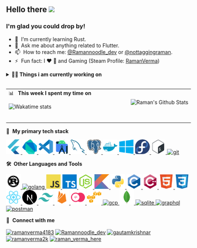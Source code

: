 ## Hello there <img src="https://media.giphy.com/media/hvRJCLFzcasrR4ia7z/giphy.gif" width="30px">

### I'm glad you could drop by!

- 🌱 &nbsp;I’m currently learning Rust.
- 💬 &nbsp;Ask me about anything related to Flutter.
- 📫 &nbsp;How to reach me: [@Ramannoodle_dev](https://twitter.com/Ramannoodle_dev) or [@nottaggingraman](https://t.me/nottaggingraman).
- ⚡ &nbsp;Fun fact: I :heart: :dog: and Gaming (Steam Profile: [RamanVerma](https://steamcommunity.com/id/RamanVerma))
<details> 
    <summary>
      <strong>👨‍💻 Things i am currently working on </strong>
    </summary>

  - [**Eventy**](https://github.com/Cloverspace/Eventy) - A two part application for organizing, planning and participating in Events made using Flutter and PostgreSQL with Hasura Engine on docker.
  - [**Clover**](https://github.com/Cloverspace/Clover) - Flutter package with a collection of prebuilt widgets and pages for creating prototypes and proof-of-concepts blazingly fast.
  - [**CFA**](https://github.com/Cloverspace/cfa) - A CLI application written in Rust to bootstrap and generate preconfigured templates for Flutter inspired by create-react-app and create-next-app.
</details>
<br/>

<table>
  <tr>
    <td align="left">
  📊 &nbsp; <strong>This week I spent my time on</strong>

  ![Wakatime stats](https://github-readme-stats-taupe-two.vercel.app/api/wakatime?username=ramanverma2k&hide_title=true&hide_border=true&langs_count=5&bg_color=00000000&text_color=777)
  <img width="450" height="1" alt="">
    </td>
    <td align="right">
    ![Raman's Github Stats](https://github-readme-stats.vercel.app/api?username=ramanverma2k&show_icons=true&theme=dark#gh-dark-mode-only)
    <img width="400" height="1" alt="">
    </td>
  </tr>
</table>

🧰 &nbsp;**My primary tech stack**
<p align="left">
  <a href="https://www.flutter.dev/" target="_blank"> <img src="https://raw.githubusercontent.com/devicons/devicon/master/icons/flutter/flutter-original.svg" alt="flutter" width="40" height="40"/> </a>
  <a href="https://www.dart.dev/" target="_blank"> <img src="https://raw.githubusercontent.com/devicons/devicon/master/icons/dart/dart-original.svg" alt="dart" width="40" height="40"/> </a>
  <a href="https://code.visualstudio.com/" target="_blank"> <img src="https://raw.githubusercontent.com/devicons/devicon/master/icons/vscode/vscode-original.svg" alt="vscode" width="40" height="40"/> </a>
  <a href="https://developer.android.com/studio" target="_blank"> <img src="https://raw.githubusercontent.com/devicons/devicon/master/icons/androidstudio/androidstudio-original.svg" alt="androidstudio" width="40" height="40"/> </a>
  <a href="https://www.mysql.com/" target="_blank"> <img src="https://raw.githubusercontent.com/devicons/devicon/master/icons/mysql/mysql-original.svg" alt="mysql" width="40" height="40"/> </a>
  <a href="https://www.postgresql.org" target="_blank"> <img src="https://raw.githubusercontent.com/devicons/devicon/master/icons/postgresql/postgresql-original.svg" alt="postgresql" width="40" height="40"/> </a>
  <a href="https://www.docker.com/" target="_blank"> <img src="https://raw.githubusercontent.com/devicons/devicon/master/icons/docker/docker-plain.svg" alt="docker" width="40" height="40"/> </a>
  <a href="https://www.microsoft.com/en-in/windows?r=1" target="_blank"> <img src="https://raw.githubusercontent.com/devicons/devicon/master/icons/windows8/windows8-original.svg" alt="windows" width="40" height="40"/> </a>
  <a href="https://getfedora.org/" target="_blank"> <img src="https://raw.githubusercontent.com/devicons/devicon/master/icons/fedora/fedora-original.svg" alt="fedora" width="40" height="40"/> </a>
  <a href="https://www.gnu.org/software/bash/" target="_blank"> <img src="https://raw.githubusercontent.com/devicons/devicon/master/icons/bash/bash-original.svg" alt="bash" width="40" height="40"/> </a>
  <a href="https://git-scm.com/" target="_blank"> <img src="https://www.vectorlogo.zone/logos/git-scm/git-scm-icon.svg" alt="git" width="40" height="40"/> </a>
</p>

<b>🛠️&nbsp;&nbsp;Other&nbsp;Languages&nbsp;and&nbsp;Tools&nbsp;</b>

<p align="left">
  <a href="https://www.rustup.rs" target="_blank"> <img src="https://raw.githubusercontent.com/devicons/devicon/master/icons/rust/rust-plain.svg" alt="rust" width="40" height="40"/> </a>
  <a href="https://www.go.dev" target="_blank"> <img src="https://profilinator.rishav.dev/skills-assets/go-original.svg" alt="golang" width="40" height="40"/> </a>
  <a href="https://developer.mozilla.org/en-US/docs/Web/JavaScript" target="_blank"> <img src="https://raw.githubusercontent.com/devicons/devicon/master/icons/javascript/javascript-original.svg" alt="javascript" width="40" height="40"/> </a>
  <a href="https://www.typescriptlang.org/" target="_blank"> <img src="https://raw.githubusercontent.com/devicons/devicon/master/icons/typescript/typescript-original.svg" alt="typescript" width="40" height="40"/> </a>
  <a href="https://nodejs.org" target="_blank"> <img src="https://raw.githubusercontent.com/devicons/devicon/master/icons/nodejs/nodejs-original.svg" alt="nodejs" width="40" height="40"/> </a>
  <a href="https://kotlinlang.org/" target="_blank"> <img src="https://raw.githubusercontent.com/devicons/devicon/master/icons/kotlin/kotlin-original.svg" alt="kotlin" width="40" height="40"/> </a>
  <a href="https://www.python.org" target="_blank"> <img src="https://raw.githubusercontent.com/devicons/devicon/master/icons/python/python-original.svg" alt="python" width="40" height="40"/> </a>
  <a href="https://www.cprogramming.com/" target="_blank"> <img src="https://raw.githubusercontent.com/devicons/devicon/master/icons/c/c-original.svg" alt="c" width="40" height="40"/> </a>
  <a href="https://www.w3schools.com/cpp/" target="_blank"> <img src="https://raw.githubusercontent.com/devicons/devicon/master/icons/cplusplus/cplusplus-original.svg" alt="cplusplus" width="40" height="40"/> </a>
  <a href="https://www.w3.org/html/" target="_blank"> <img src="https://raw.githubusercontent.com/devicons/devicon/master/icons/html5/html5-original.svg" alt="html5" width="40" height="40"/> </a>
  <a href="https://www.w3schools.com/css/" target="_blank"> <img src="https://raw.githubusercontent.com/devicons/devicon/master/icons/css3/css3-original.svg" alt="css3" width="40" height="40"/> </a>
  <a href="https://reactjs.org/" target="_blank"> <img src="https://raw.githubusercontent.com/devicons/devicon/master/icons/react/react-original.svg" alt="react" width="40" height="40"/> </a>
  <a href="https://www.nextjs.org/" target="_blank"> <img src="https://raw.githubusercontent.com/devicons/devicon/master/icons/nextjs/nextjs-original.svg" alt="nextjs" width="40" height="40"/> </a>
  <a href="https://www.tailwindcss.com/" target="_blank"> <img src="https://raw.githubusercontent.com/devicons/devicon/master/icons/tailwindcss/tailwindcss-plain.svg" alt="tailwindcss" width="40" height="40"/> </a>
  <a href="" target="_blank"> <img src="https://raw.githubusercontent.com/devicons/devicon/master/icons/firebase/firebase-plain.svg" alt="firebase" width="40" height="40"/> </a>
  <a href="" target="_blank"> <img src="https://raw.githubusercontent.com/devicons/devicon/master/icons/appwrite/appwrite-original.svg" alt="appwrite" width="40" height="40"/> </a>
  <a href="" target="_blank"> <img src="https://raw.githubusercontent.com/devicons/devicon/master/icons/amazonwebservices/amazonwebservices-original.svg" alt="amazon web services" width="40" height="40"/> </a>
  <a href="https://cloud.google.com" target="_blank"> <img src="https://www.vectorlogo.zone/logos/google_cloud/google_cloud-icon.svg" alt="gcp" width="40" height="40"/> </a>
  <a href="https://www.mongodb.com/" target="_blank"> <img src="https://raw.githubusercontent.com/devicons/devicon/master/icons/mongodb/mongodb-original.svg" alt="mongodb" width="40" height="40"/> </a>
  <a href="https://www.sqlite.org/" target="_blank"> <img src="https://www.vectorlogo.zone/logos/sqlite/sqlite-icon.svg" alt="sqlite" width="40" height="40"/> </a>
  <a href="https://graphql.org" target="_blank"> <img src="https://www.vectorlogo.zone/logos/graphql/graphql-icon.svg" alt="graphql" width="40" height="40"/> </a>
  <a href="https://postman.com" target="_blank"> <img src="https://www.vectorlogo.zone/logos/getpostman/getpostman-icon.svg" alt="postman" width="40" height="40"/> </a>
</p>

🔗 &nbsp;**Connect with me**
<p align="left">
<a href="mailto:ramanverma4183@gmail.com" target="blank"><img align="center" src="https://www.vectorlogo.zone/logos/gmail/gmail-icon.svg" alt="ramanverma4183" height="40" width="40" /></a>
<a href="https://twitter.com/Ramannoodle_dev" target="blank"><img align="center" src="https://www.vectorlogo.zone/logos/telegram/telegram-icon.svg" alt="Ramannoodle_dev" height="35" width="35" /></a>
<a href="https://twitter.com/Ramannoodle_dev" target="blank"><img align="center" src="https://raw.githubusercontent.com/rahuldkjain/github-profile-readme-generator/master/src/images/icons/Social/twitter.svg" alt="gautamkrishnar" height="30" width="40" /></a>
<a href="https://linkedin.com/in/ramanverma2k" target="blank"><img align="center" src="https://raw.githubusercontent.com/rahuldkjain/github-profile-readme-generator/master/src/images/icons/Social/linked-in-alt.svg" alt="ramanverma2k" height="30" width="40" /></a>
<a href="https://instagram.com/raman_verma_here" target="blank"><img align="center" src="https://raw.githubusercontent.com/rahuldkjain/github-profile-readme-generator/master/src/images/icons/Social/instagram.svg" alt="raman_verma_here" height="30" width="40" /></a>
